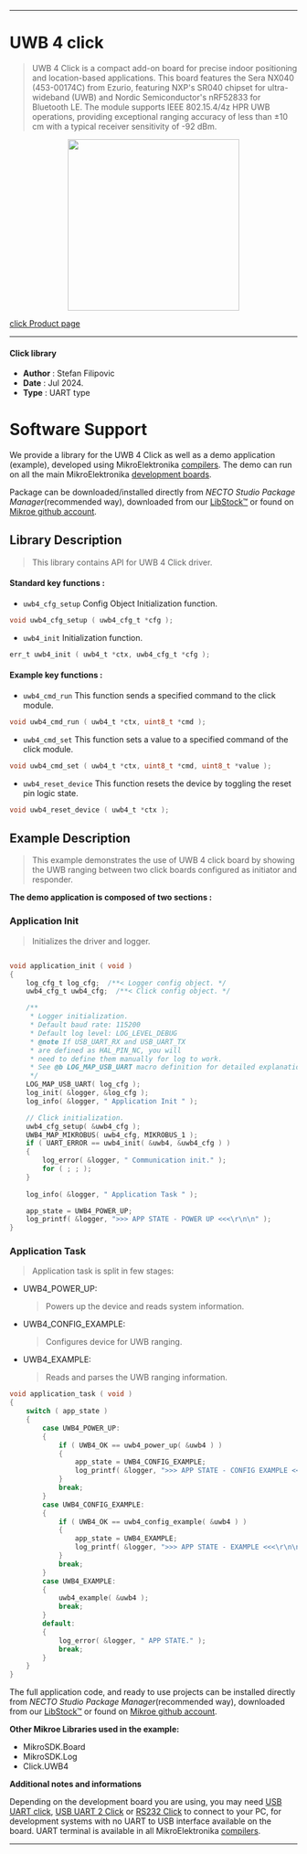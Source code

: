 
---
# UWB 4 click

> UWB 4 Click is a compact add-on board for precise indoor positioning and location-based applications. This board features the Sera NX040 (453-00174C) from Ezurio, featuring NXP's SR040 chipset for ultra-wideband (UWB) and Nordic Semiconductor's nRF52833 for Bluetooth LE. The module supports IEEE 802.15.4/4z HPR UWB operations, providing exceptional ranging accuracy of less than ±10 cm with a typical receiver sensitivity of -92 dBm.

<p align="center">
  <img src="https://download.mikroe.com/images/click_for_ide/uwb4_click.png" height=300px>
</p>

[click Product page](https://www.mikroe.com/uwb-4-click)

---


#### Click library

- **Author**        : Stefan Filipovic
- **Date**          : Jul 2024.
- **Type**          : UART type


# Software Support

We provide a library for the UWB 4 Click
as well as a demo application (example), developed using MikroElektronika
[compilers](https://www.mikroe.com/necto-studio).
The demo can run on all the main MikroElektronika [development boards](https://www.mikroe.com/development-boards).

Package can be downloaded/installed directly from *NECTO Studio Package Manager*(recommended way), downloaded from our [LibStock&trade;](https://libstock.mikroe.com) or found on [Mikroe github account](https://github.com/MikroElektronika/mikrosdk_click_v2/tree/master/clicks).

## Library Description

> This library contains API for UWB 4 Click driver.

#### Standard key functions :

- `uwb4_cfg_setup` Config Object Initialization function.
```c
void uwb4_cfg_setup ( uwb4_cfg_t *cfg );
```

- `uwb4_init` Initialization function.
```c
err_t uwb4_init ( uwb4_t *ctx, uwb4_cfg_t *cfg );
```

#### Example key functions :

- `uwb4_cmd_run` This function sends a specified command to the click module.
```c
void uwb4_cmd_run ( uwb4_t *ctx, uint8_t *cmd );
```

- `uwb4_cmd_set` This function sets a value to a specified command of the click module.
```c
void uwb4_cmd_set ( uwb4_t *ctx, uint8_t *cmd, uint8_t *value );
```

- `uwb4_reset_device` This function resets the device by toggling the reset pin logic state.
```c
void uwb4_reset_device ( uwb4_t *ctx );
```

## Example Description

> This example demonstrates the use of UWB 4 click board by showing the UWB ranging between two click boards configured as initiator and responder.

**The demo application is composed of two sections :**

### Application Init

> Initializes the driver and logger.

```c

void application_init ( void )
{
    log_cfg_t log_cfg;  /**< Logger config object. */
    uwb4_cfg_t uwb4_cfg;  /**< Click config object. */

    /** 
     * Logger initialization.
     * Default baud rate: 115200
     * Default log level: LOG_LEVEL_DEBUG
     * @note If USB_UART_RX and USB_UART_TX 
     * are defined as HAL_PIN_NC, you will 
     * need to define them manually for log to work. 
     * See @b LOG_MAP_USB_UART macro definition for detailed explanation.
     */
    LOG_MAP_USB_UART( log_cfg );
    log_init( &logger, &log_cfg );
    log_info( &logger, " Application Init " );

    // Click initialization.
    uwb4_cfg_setup( &uwb4_cfg );
    UWB4_MAP_MIKROBUS( uwb4_cfg, MIKROBUS_1 );
    if ( UART_ERROR == uwb4_init( &uwb4, &uwb4_cfg ) ) 
    {
        log_error( &logger, " Communication init." );
        for ( ; ; );
    }
    
    log_info( &logger, " Application Task " );

    app_state = UWB4_POWER_UP;
    log_printf( &logger, ">>> APP STATE - POWER UP <<<\r\n\n" );
}

```

### Application Task

> Application task is split in few stages:
 - UWB4_POWER_UP: 
   > Powers up the device and reads system information.
 - UWB4_CONFIG_EXAMPLE: 
   > Configures device for UWB ranging.
 - UWB4_EXAMPLE:
   > Reads and parses the UWB ranging information.

```c
void application_task ( void )
{
    switch ( app_state )
    {
        case UWB4_POWER_UP:
        {
            if ( UWB4_OK == uwb4_power_up( &uwb4 ) )
            {
                app_state = UWB4_CONFIG_EXAMPLE;
                log_printf( &logger, ">>> APP STATE - CONFIG EXAMPLE <<<\r\n\n" );
            }
            break;
        }
        case UWB4_CONFIG_EXAMPLE:
        {
            if ( UWB4_OK == uwb4_config_example( &uwb4 ) )
            {
                app_state = UWB4_EXAMPLE;
                log_printf( &logger, ">>> APP STATE - EXAMPLE <<<\r\n\n" );
            }
            break;
        }
        case UWB4_EXAMPLE:
        {
            uwb4_example( &uwb4 );
            break;
        }
        default:
        {
            log_error( &logger, " APP STATE." );
            break;
        }
    }
}
```

The full application code, and ready to use projects can be installed directly from *NECTO Studio Package Manager*(recommended way), downloaded from our [LibStock&trade;](https://libstock.mikroe.com) or found on [Mikroe github account](https://github.com/MikroElektronika/mikrosdk_click_v2/tree/master/clicks).

**Other Mikroe Libraries used in the example:**

- MikroSDK.Board
- MikroSDK.Log
- Click.UWB4

**Additional notes and informations**

Depending on the development board you are using, you may need
[USB UART click](https://www.mikroe.com/usb-uart-click),
[USB UART 2 Click](https://www.mikroe.com/usb-uart-2-click) or
[RS232 Click](https://www.mikroe.com/rs232-click) to connect to your PC, for
development systems with no UART to USB interface available on the board. UART
terminal is available in all MikroElektronika
[compilers](https://shop.mikroe.com/compilers).

---
